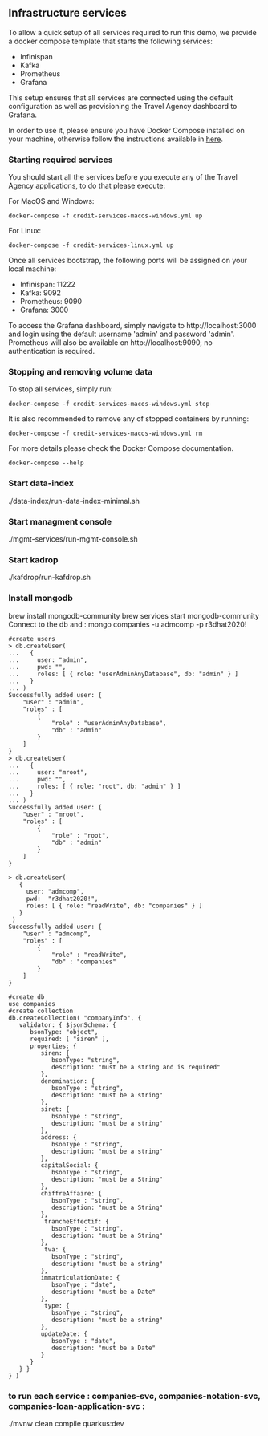## Infrastructure services


To allow a quick setup of all services required to run this demo, we provide a docker compose template that starts the following services:
- Infinispan
- Kafka
- Prometheus
- Grafana

This setup ensures that all services are connected using the default configuration as well as provisioning the Travel Agency dashboard to Grafana.  

In order to use it, please ensure you have Docker Compose installed on your machine, otherwise follow the instructions available
 in [here](https://docs.docker.com/compose/install/).
 
### Starting required services

  You should start all the services before you execute any of the Travel Agency applications, to do that please execute:
  
  For MacOS and Windows:
  
    docker-compose -f credit-services-macos-windows.yml up
  
  For Linux:
  
    docker-compose -f credit-services-linux.yml up
    
  Once all services bootstrap, the following ports will be assigned on your local machine:
  - Infinispan: 11222
  - Kafka: 9092
  - Prometheus: 9090
  - Grafana: 3000
  
To access the Grafana dashboard, simply navigate to http://localhost:3000 and login using the default username 'admin' and password 'admin'.
Prometheus will also be available on http://localhost:9090, no authentication is required. 

### Stopping and removing volume data
  
  To stop all services, simply run:

    docker-compose -f credit-services-macos-windows.yml stop
    
  It is also recommended to remove any of stopped containers by running:
  
    docker-compose -f credit-services-macos-windows.yml rm  
    
  For more details please check the Docker Compose documentation.
  
    docker-compose --help  

  ### Start data-index
  ./data-index/run-data-index-minimal.sh
  ### Start managment console
  ./mgmt-services/run-mgmt-console.sh
  ### Start kadrop
  ./kafdrop/run-kafdrop.sh

  ### Install mongodb
  brew install mongodb-community
  brew services start mongodb-community   
Connect to the db and :
mongo companies -u admcomp -p r3dhat2020!

```
#create users
> db.createUser(
...   {
...     user: "admin",
...     pwd: "",
...     roles: [ { role: "userAdminAnyDatabase", db: "admin" } ]
...   }
... )
Successfully added user: {
    "user" : "admin",
    "roles" : [
        {
            "role" : "userAdminAnyDatabase",
            "db" : "admin"
        }
    ]
}
> db.createUser(
...   {
...     user: "mroot",
...     pwd: "",
...     roles: [ { role: "root", db: "admin" } ]
...   }
... )
Successfully added user: {
    "user" : "mroot",
    "roles" : [
        {
            "role" : "root",
            "db" : "admin"
        }
    ]
}

> db.createUser(
   {
     user: "admcomp",
     pwd:  "r3dhat2020!",
     roles: [ { role: "readWrite", db: "companies" } ]
   }
 )
Successfully added user: {
    "user" : "admcomp",
    "roles" : [
        {
            "role" : "readWrite",
            "db" : "companies"
        }
    ]
}
```
```
#create db
use companies
#create collection
db.createCollection( "companyInfo", {
   validator: { $jsonSchema: {
      bsonType: "object",
      required: [ "siren" ],
      properties: {
         siren: {
            bsonType: "string",
            description: "must be a string and is required"
         },
         denomination: {
            bsonType : "string",
            description: "must be a string"
         },
         siret: {
            bsonType : "string",
            description: "must be a string"
         },
         address: {
            bsonType : "string",
            description: "must be a string"
         },
         capitalSocial: {
            bsonType : "string",
            description: "must be a String"
         },
         chiffreAffaire: {
            bsonType : "string",
            description: "must be a String"
         },
          trancheEffectif: {
            bsonType : "string",
            description: "must be a String"
         },
          tva: {
            bsonType : "string",
            description: "must be a string"
         },
         immatriculationDate: {
            bsonType : "date",
            description: "must be a Date"
         },
          type: {
            bsonType : "string",
            description: "must be a string"
         },
         updateDate: {
            bsonType : "date",
            description: "must be a Date"
         }
      }
   } }
} )
```
### to run each service  : companies-svc, companies-notation-svc, companies-loan-application-svc :
 ./mvnw clean compile quarkus:dev 



